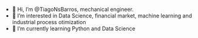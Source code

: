 - 👋 Hi, I’m @TiagoNsBarros, mechanical engineer.
- 👀 I’m interested in Data Science, financial market, machine learning and industrial process otimization
- 🌱 I’m currently learning Python and Data Science

<!---
TiagoNsBarros/TiagoNsBarros is a ✨ special ✨ repository because its `README.md` (this file) appears on your GitHub profile.
You can click the Preview link to take a look at your changes.
--->
